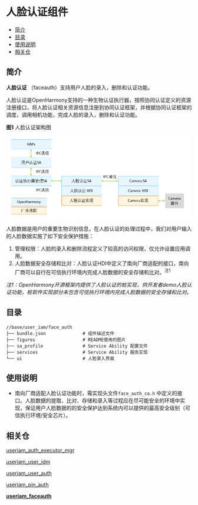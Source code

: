 # 人脸认证组件

- [简介](#简介)
- [目录](#目录)
- [使用说明](#使用说明)
- [相关仓](#相关仓)

## 简介

**人脸认证** （faceauth）支持用户人脸的录入，删除和认证功能。

人脸认证是OpenHarmony支持的一种生物认证执行器，按照协同认证定义的资源注册接口，将人脸认证相关资源信息注册到协同认证框架，并根据协同认证框架的调度，调用相机功能，完成人脸的录入，删除和认证功能。

**图1** 人脸认证架构图

<img src="figures/FaceAuthArchitecture.png" alt="口令认证架构图" />

人脸数据是用户的重要生物识别信息，在人脸认证的处理过程中，我们对用户输入的人脸数据实施了如下安全保护措施：

1. 管理权限：人脸的录入和删除流程定义了较高的访问权限，仅允许设置应用调用。
1. 人脸数据安全存储和比对：人脸认证HDI中定义了南向厂商适配的接口，南向厂商可以自行在可信执行环境内完成人脸数据的安全存储和比对。<sup>注1</sup>

*注1：OpenHarmony开源框架内提供了人脸认证的桩实现，供开发者demo人脸认证功能，桩软件实现部分未包含可信执行环境内完成人脸数据的安全存储和比对。*

## 目录

```
//base/user_iam/face_auth
├── bundle.json              # 组件描述文件
├── figures                  # README使用的图片
├── sa_profile               # Service Ability 配置文件
├── services                 # Service Ability 服务实现
└── ui                       # 人脸录入界面
```

## 使用说明

* 南向厂商适配人脸认证功能时，需实现头文件`face_auth_ca.h` 中定义的接口。人脸数据的提取、比对、存储和录入等过程应在尽可能安全的环境中实现，保证用户人脸数据的的安全保护达到系统内可以提供的最高安全级别（可信执行环境/安全芯片）。

## 相关仓

[useriam_auth_executor_mgr](https://gitee.com/openharmony/useriam_auth_executor_mgr)

[useriam_user_idm](https://gitee.com/openharmony/useriam_useridm)

[useriam_user_auth](https://gitee.com/openharmony/useriam_userauth)

[useriam_pin_auth](https://gitee.com/openharmony/useriam_pin_auth)

**[useriam_faceauth](https://gitee.com/openharmony/useriam_faceauth)**
